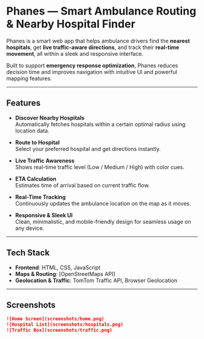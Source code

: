 # Phanes — Smart Ambulance Routing & Nearby Hospital Finder

Phanes is a smart web app that helps ambulance drivers find the **nearest hospitals**, get **live traffic-aware directions**, and track their **real-time movement**, all within a sleek and responsive interface.

Built to support **emergency response optimization**, Phanes reduces decision time and improves navigation with intuitive UI and powerful mapping features.

---

## Features

- **Discover Nearby Hospitals**  
  Automatically fetches hospitals within a certain optimal radius using location data.

-  **Route to Hospital**  
  Select your preferred hospital and get directions instantly.

-  **Live Traffic Awareness**  
  Shows real-time traffic level (Low / Medium / High) with color cues.

-  **ETA Calculation**  
  Estimates time of arrival based on current traffic flow.

-  **Real-Time Tracking**  
  Continuously updates the ambulance location on the map as it moves.

-  **Responsive & Sleek UI**  
  Clean, minimalistic, and mobile-friendly design for seamless usage on any device.

---

##  Tech Stack

- **Frontend**: HTML, CSS, JavaScript  
- **Maps & Routing**: [OpenStreetMaps API]  
- **Geolocation & Traffic**: TomTom Traffic API, Browser Geolocation

---

##  Screenshots

```md
![Home Screen](screenshots/home.png)
![Hospital List](screenshots/hospitals.png)
![Traffic Box](screenshots/traffic.png)
